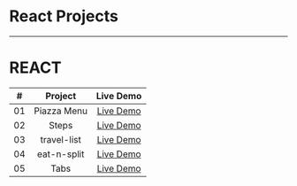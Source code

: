 # React Projects
________

<h1>REACT</h1>

|  #  |            Project             | Live Demo |
| :-: | :----------------------------:  | :-------: |
| 01  |            Piazza Menu          | [Live Demo](https://64d8d0a99435f80dd70b57c8--friendly-centaur-147c85.netlify.app/)  |
| 02  |            Steps                 | [Live Demo](https://64d91632faf31938dd5eed30--helpful-twilight-a21cdc.netlify.app/)  |
| 03  |            travel-list                | [Live Demo](https://64dceb6f8f9ae500654e0edd--jazzy-starlight-f41e3b.netlify.app/)  |
| 04  |            eat-n-split                | [Live Demo](https://64e35529ea55600c2846ba79--jovial-chaja-482bf2.netlify.app/)  |
| 05  |            Tabs                | [Live Demo](https://64e392d4f3f92a0832c1191f--jazzy-strudel-d3bf32.netlify.app/)  |

